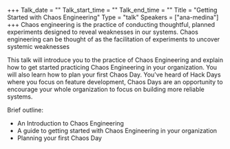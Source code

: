 +++
Talk_date = ""
Talk_start_time = ""
Talk_end_time = ""
Title = "Getting Started with Chaos Engineering"
Type = "talk"
Speakers = ["ana-medina"]
+++
Chaos engineering is the practice of conducting thoughtful, planned experiments designed to reveal weaknesses in our systems. Chaos engineering can be thought of as the facilitation of experiments to uncover systemic weaknesses

This talk will introduce you to the practice of Chaos Engineering and explain how to get started practicing Chaos Engineering in your organization. You will also learn how to plan your first Chaos Day. You've heard of Hack Days where you focus on feature development, Chaos Days are an opportunity to encourage your whole organization to focus on building more reliable systems.

Brief outline:
* An Introduction to Chaos Engineering
* A guide to getting started with Chaos Engineering in your organization
* Planning your first Chaos Day